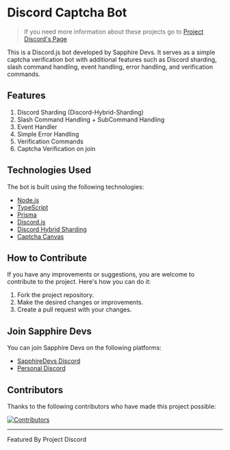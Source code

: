 # Discord Captcha Bot

> If you need more information about these projects go to [Project Discord's Page](https://github.com/SapphireDevs/project-discord)

This is a Discord.js bot developed by Sapphire Devs. It serves as a simple captcha verification bot with additional features such as Discord sharding, slash command handling, event handling, error handling, and verification commands.

## Features

1. Discord Sharding (Discord-Hybrid-Sharding)
2. Slash Command Handling + SubCommand Handling
3. Event Handler
4. Simple Error Handling
5. Verification Commands
6. Captcha Verification on join

## Technologies Used

The bot is built using the following technologies:

- [Node.js](https://nodejs.org)
- [TypeScript](https://www.typescriptlang.org/)
- [Prisma](https://www.prisma.io/)
- [Discord.js](https://discord.js.org/)
- [Discord Hybrid Sharding](https://www.npmjs.com/package/discord-hybrid-sharding)
- [Captcha Canvas](https://captcha-canvas.js.org/)

## How to Contribute

If you have any improvements or suggestions, you are welcome to contribute to the project. Here's how you can do it:

1. Fork the project repository.
2. Make the desired changes or improvements.
3. Create a pull request with your changes.

## Join Sapphire Devs

You can join Sapphire Devs on the following platforms:

- [SapphireDevs Discord](https://discord.gg/rTT52gJC3J)
- [Personal Discord](https://discord.gg/TKz7BMwEap)

## Contributors

Thanks to the following contributors who have made this project possible:

<a href="https://github.com/sapphiredevs/discord-captcha-bot/graphs/contributors">
  <img src="https://stg.contrib.rocks/image?repo=sapphiredevs/discord-captcha-bot" alt="Contributors" />
</a>

---

Featured By Project Discord
